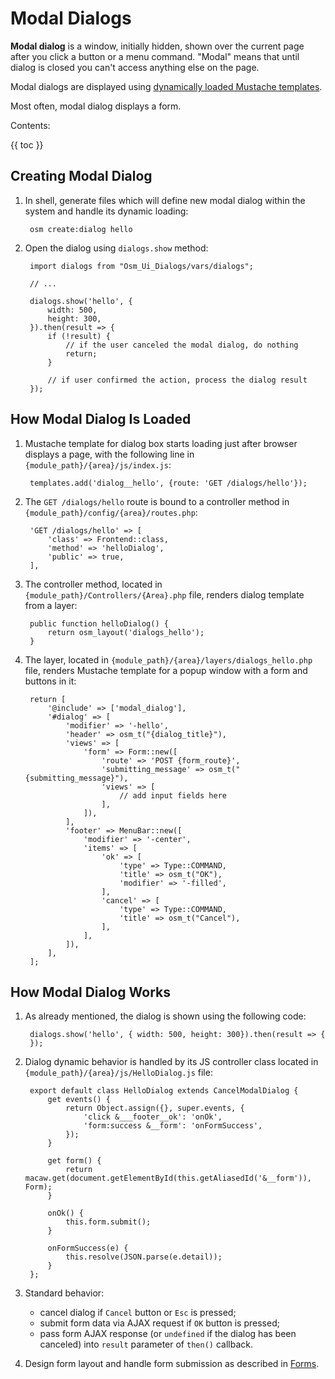 # Modal Dialogs

**Modal dialog** is a window, initially hidden, shown over the current page after you click a button or a menu command. "Modal" means that until dialog is closed you can't access anything else on the page.

Modal dialogs are displayed using [dynamically loaded Mustache templates](mustache-templates.html#dynamically-loaded-templates).

Most often, modal dialog displays a form.

Contents:

{{ toc }}

## Creating Modal Dialog

1. In shell, generate files which will define new modal dialog within the system and handle its dynamic loading:

        osm create:dialog hello
        
2. Open the dialog using `dialogs.show` method:

        import dialogs from "Osm_Ui_Dialogs/vars/dialogs";

        // ...
        
        dialogs.show('hello', {
            width: 500,
            height: 300,
        }).then(result => {
            if (!result) {
                // if the user canceled the modal dialog, do nothing            
                return;
            }

            // if user confirmed the action, process the dialog result
        }); 

## How Modal Dialog Is Loaded

1. Mustache template for dialog box starts loading just after browser displays a page, with the following line in `{module_path}/{area}/js/index.js`:

        templates.add('dialog__hello', {route: 'GET /dialogs/hello'});

2. The `GET /dialogs/hello` route is bound to a controller method in `{module_path}/config/{area}/routes.php`:

        'GET /dialogs/hello' => [
            'class' => Frontend::class,
            'method' => 'helloDialog',
            'public' => true,
        ],

3. The controller method, located in `{module_path}/Controllers/{Area}.php` file, renders dialog template from a layer:

        public function helloDialog() {
            return osm_layout('dialogs_hello');
        }

4. The layer, located in `{module_path}/{area}/layers/dialogs_hello.php` file, renders Mustache template for a popup window with a form and buttons in it:

        return [
            '@include' => ['modal_dialog'],
            '#dialog' => [
                'modifier' => '-hello',
                'header' => osm_t("{dialog_title}"),
                'views' => [
                    'form' => Form::new([
                        'route' => 'POST {form_route}',
                        'submitting_message' => osm_t("{submitting_message}"),
                        'views' => [
                            // add input fields here
                        ],
                    ]),
                ],
                'footer' => MenuBar::new([
                    'modifier' => '-center',
                    'items' => [
                        'ok' => [
                            'type' => Type::COMMAND,
                            'title' => osm_t("OK"),
                            'modifier' => '-filled',
                        ],
                        'cancel' => [
                            'type' => Type::COMMAND,
                            'title' => osm_t("Cancel"),
                        ],
                    ],
                ]),
            ],
        ];

## How Modal Dialog Works

1. As already mentioned, the dialog is shown using the following code:

        dialogs.show('hello', { width: 500, height: 300}).then(result => {
        }); 
    
2. Dialog dynamic behavior is handled by its JS controller class located in `{module_path}/{area}/js/HelloDialog.js` file:

        export default class HelloDialog extends CancelModalDialog {
            get events() {
                return Object.assign({}, super.events, {
                    'click &___footer__ok': 'onOk',
                    'form:success &__form': 'onFormSuccess',
                });
            }
        
            get form() {
                return macaw.get(document.getElementById(this.getAliasedId('&__form')), Form);
            }
        
            onOk() {
                this.form.submit();
            }
        
            onFormSuccess(e) {
                this.resolve(JSON.parse(e.detail));
            }
        };

3. Standard behavior:

    * cancel dialog if `Cancel` button or `Esc` is pressed;
    * submit form data via AJAX request if `OK` button is pressed;
    * pass form AJAX response (or `undefined` if the dialog has been canceled) into `result` parameter of `then()` callback.
 
4. Design form layout and handle form submission as described in [Forms](forms.html).